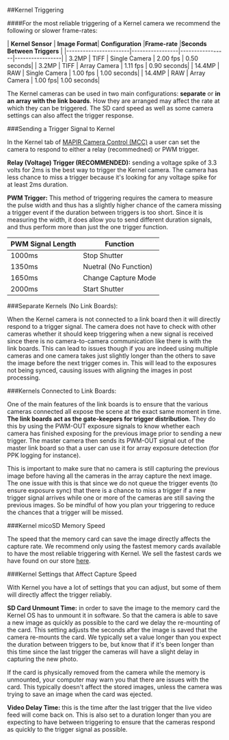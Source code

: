 ##Kernel Triggering

####For the most reliable triggering of a Kernel camera we recommend the following or slower frame-rates:

| **Kernel Sensor** | **Image Format**| **Configuration**    |**Frame-rate** |**Seconds Between Triggers** |
|-----------------------|-----------------|-----------------|-----------------|
| 3.2MP                | TIFF | Single Camera    | 2.00 fps    | 0.50 seconds|
| 3.2MP                | TIFF | Array Camera    | 1.11 fps    | 0.90 seconds|
| 14.4MP                | RAW | Single Camera    | 1.00 fps | 1.00 seconds|
| 14.4MP                | RAW | Array Camera    | 1.00 fps| 1.00 seconds|

The Kernel cameras can be used in two main configurations: **separate** or **in an array with the link boards**. How they are arranged may affect the rate at which they can be triggered. The SD card speed as well as some camera settings can also affect the trigger response.

###Sending a Trigger Signal to Kernel

In the Kernel tab of [MAPIR Camera Control (MCC)](../content/interfacing-with-kernel/software-interface/mcc.html) a user can set the camera to respond to either a relay (recommedned) or PWM trigger.

**Relay (Voltage) Trigger (RECOMMENDED):** sending a voltage spike of 3.3 volts for 2ms is the best way to trigger the Kernel camera. The camera has less chance to miss a trigger because it's looking for any voltage spike for at least 2ms duration.

**PWM Trigger:** This method of triggering requires the camera to measure the pulse width and thus has a slightly higher chance of the camera missing a trigger event if the duration between triggers is too short. Since it is measuring the width, it does allow you to send different duration signals, and thus perform more than just the one trigger function.

| **PWM Signal Length** | **Function**    |
|-----------------------|-----------------|
| 1000ms                | Stop Shutter    |
| 1350ms                | Nuetral (No Function)    |
| 1650ms                | Change Capture Mode  |
| 2000ms                | Start Shutter    |

###Separate Kernels (No Link Boards):

When the Kernel camera is not connected to a link board then it will directly respond to a trigger signal. The camera does not have to check with other cameras whether it should keep triggering when a new signal is received since there is no camera-to-camera communication like there is with the link boards. This can lead to issues though if you are indeed using multiple cameras and one camera takes just slightly longer than the others to save the image before the next trigger comes in. This will lead to the exposures not being synced, causing issues with aligning the images in post processing.

###Kernels Connected to Link Boards:

One of the main features of the link boards is to ensure that the various cameras connected all expose the scene at the exact same moment in time. **The link boards act as the gate-keepers for trigger distribution.** They do this by using the PWM-OUT exposure signals to know whether each camera has finished exposing for the previous image prior to sending a new trigger. The master camera then sends its PWM-OUT signal out of the master link board so that a user can use it for array exposure detection (for PPK logging for instance).   

This is important to make sure that no camera is still capturing the previous image before having all the cameras in the array capture the next image. The one issue with this is that since we do not queue the trigger events (to ensure exposure sync) that there is a chance to miss a trigger if a new trigger signal arrives while one or more of the cameras are still saving the previous images. So be mindful of how you plan your triggering to reduce the chances that a trigger will be missed.

###Kernel micoSD Memory Speed

The speed that the memory card can save the image directly affects the capture rate. We recommend only using the fastest memory cards available to have the most reliable triggering with Kernel. We sell the fastest cards we have found on our store [here](https://www.mapir.camera/collections/kernel-accessories).

###Kernel Settings that Affect Capture Speed

With Kernel you have a lot of settings that you can adjust, but some of them will directly affect the trigger reliably.  

**SD Card Unmount Time:** in order to save the image to the memory card the Kernel OS has to unmount it in software. So that the camera is able to save a new image as quickly as possible to the card we delay the re-mounting of the card. This setting adjusts the seconds after the image is saved that the camera re-mounts the card. We typically set a value longer than you expect the duration between triggers to be, but know that if it's been longer than this time since the last trigger the cameras will have a slight delay in capturing the new photo.  

If the card is physically removed from the camera while the memory is unmounted, your computer may warn you that there are issues with the card. This typically doesn't affect the stored images, unless the camera was trying to save an image when the card was ejected.

**Video Delay Time:** this is the time after the last trigger that the live video feed will come back on. This is also set to a duration longer than you are expecting to have between triggering to ensure that the cameras respond as quickly to the trigger signal as possible.